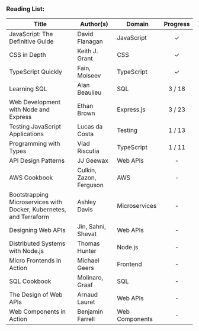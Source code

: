 ### Reading List:
| Title | Author(s) | Domain | Progress |
| ----- | --------- | ------ | :----: |
| JavaScript: The Definitive Guide | David Flanagan | JavaScript | &check; |
| CSS in Depth | Keith J. Grant | CSS | &check; |
| TypeScript Quickly | Fain, Moiseev | TypeScript | &check; |
| Learning SQL | Alan Beaulieu | SQL | 3 / 18 |
| Web Development with Node and Express | Ethan Brown | Express.js | 3 / 23 |
| Testing JavaScript Applications | Lucas da Costa | Testing | 1 / 13 |
| Programming with Types | Vlad Riscutia | TypeScript | 1 / 11 |
| API Design Patterns | JJ Geewax | Web APIs | - |
| AWS Cookbook | Culkin, Zazon, Ferguson | AWS | - |
| Bootstrapping Microservices with Docker, Kubernetes, and Terraform | Ashley Davis | Microservices | - |
| Designing Web APIs | Jin, Sahni, Shevat | Web APIs | - |
| Distributed Systems with Node.js | Thomas Hunter | Node.js | - |
| Micro Frontends in Action | Michael Geers | Frontend | - |
| SQL Cookbook | Molinaro, Graaf | SQL | - |
| The Design of Web APIs | Arnaud Lauret | Web APIs | - |
| Web Components in Action | Benjamin Farrell | Web Components | - |





<!--
**kraftjs/kraftjs** is a ✨ _special_ ✨ repository because its `README.md` (this file) appears on your GitHub profile.

Here are some ideas to get you started:

- 🔭 I’m currently working on ...
- 🌱 I’m currently learning ...
- 👯 I’m looking to collaborate on ...
- 🤔 I’m looking for help with ...
- 💬 Ask me about ...
- 📫 How to reach me: ...
- 😄 Pronouns: ...
- ⚡ Fun fact: ...
-->
